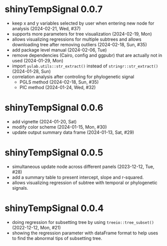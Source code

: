 # shinyTempSignal 0.0.7

+ keep x and y variables selected by user when entering new node for analysis (2024-02-21, Wed, #37)
+ supports more parameters for tree visualization (2024-02-19, Mon)
+ allows visualizing regressions for multiple subtrees and allows downloading tree after removing outliers (2024-02-18, Sun, #35)
+ add package level manual (2024-02-06, Tue)
+ remove dependencies (Cairo, config and ggpubr) that are actually not in used (2024-01-29, Mon)
+ import `yulab.utils::str_extract()` instead of `stringr::str_extract()` (2024-01-28, Sun)
+ correlation analysis after controling for phylogenetic signal 
    - PGLS method (2024-02-18, Sun, #35)
    - PIC method (2024-01-24, Wed, #32)
    
# shinyTempSignal 0.0.6

+ add vignette (2024-01-20, Sat)
+ modify color scheme (2024-01-15, Mon, #30)
+ update output summary data frame (2024-01-13, Sat, #29)

# shinyTempSignal 0.0.5

+ simultaneous update node across different panels (2023-12-12, Tue, #28)
+ add a summary table to present intercept, slope and r-squared. 
+ allows visualizing regression of subtree with temporal or phylogenetic signals.

# shinyTempSignal 0.0.4

+ doing regression for subsetting tree by using `treeio::tree_subset()` (2022-12-12, Mon, #21)
+ showing the regression parameter with dataFrame format to help uses to find the abnormal tips of subsetting tree.

